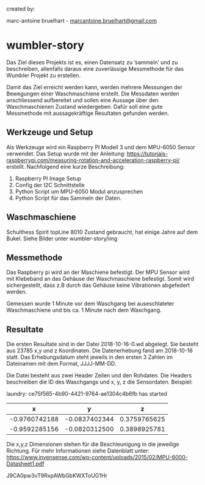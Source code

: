 created by:

marc-antoine bruelhart -
marcantoine.bruelhart@gmail.com

# wumbler-story
Das Ziel dieses Projekts ist es, einen Datensatz zu ’sammeln’ und zu beschreiben, allenfalls daraus eine zuverlässige Messmethode für das Wumbler Projekt zu erstellen.

Damit das Ziel erreicht werden kann, werden mehrere Messungen der Bewegungen einer Waschmaschiene erstellt. Die Messdaten werden anschliessend aufbereitet und sollen eine Aussage über den
Waschmaschienen Zustand wiedergeben. Dafür soll eine gute Messmethode mit aussagekräftige Resultaten gefunden werden.  


## Werkzeuge und Setup
Als Werkzeuge wird ein Raspberry PI Modell 3 und dem MPU-6050 Sensor verwendet.
Das Setup wurde mit der Anleitung: https://tutorials-raspberrypi.com/measuring-rotation-and-acceleration-raspberry-pi/ erstellt.
Nachfolgend eine kurze Beschreibung:

1. Raspberry PI Image Setup
2. Config der I2C Schnittstelle
3. Python Script um MPU-6050 Modul anzusprechen
4. Python Script für das Sammeln der Daten.

## Waschmaschiene
Schulthess Spirit topLine 8010
Zustand gebraucht, hat einige Jahre auf dem Bukel.
Siehe Bilder unter wumbler-story/img

## Messmethode
Das Raspberry pi wird an der Maschiene befestigt. Der MPU Sensor wird mit Klebeband an das
Gehäuse der Waschmaschiene befestigt. Somit wird sichergestellt, dass z.B durch das Gehäuse
keine Vibrationen abgefedert werden.

Gemessen wurde 1 Minute vor dem Waschgang bei auseschlateter Waschmaschiene und bis ca. 1 Minute
nach dem Waschgang.

## Resultate
Die ersten Resultate sind in der Datei 2018-10-16-0.wd abgelegt. Sie besteht aus 23785 x,y und z Koordinaten. Die Datenerhebung fand am 2018-10-16 statt. Das Erhebungsdatum steht jeweils in den ersten 3 Zahlen im Dateinamen mit dem Format, JJJJ-MM-DD.

Die Datei besteht aus zwei Header Zeilen und den Rohdaten. Die Headers beschreiben die ID des Waschgangs und x, y, z die Sensordaten. Beispiel:


laundry: ce75f565-4b90-4421-9764-ae1304c4b6fb has started

| x             | y             | z            |
|:-------------:|:-------------:|:------------:|
| -0.9760742188 | -0.0837402344 | 0.3759765625 |
| -0.9592285156 | -0.0820312500 | 0.3898925781 |


Die x,y,z Dimensionen stehen für die Beschleunigung in die jeweilige Richtung. Für mehr Informationen siehe Datenblatt unter: https://www.invensense.com/wp-content/uploads/2015/02/MPU-6000-Datasheet1.pdf  



J9CA0pw3vT9RxpAWbGbKWXToUG1Hr
